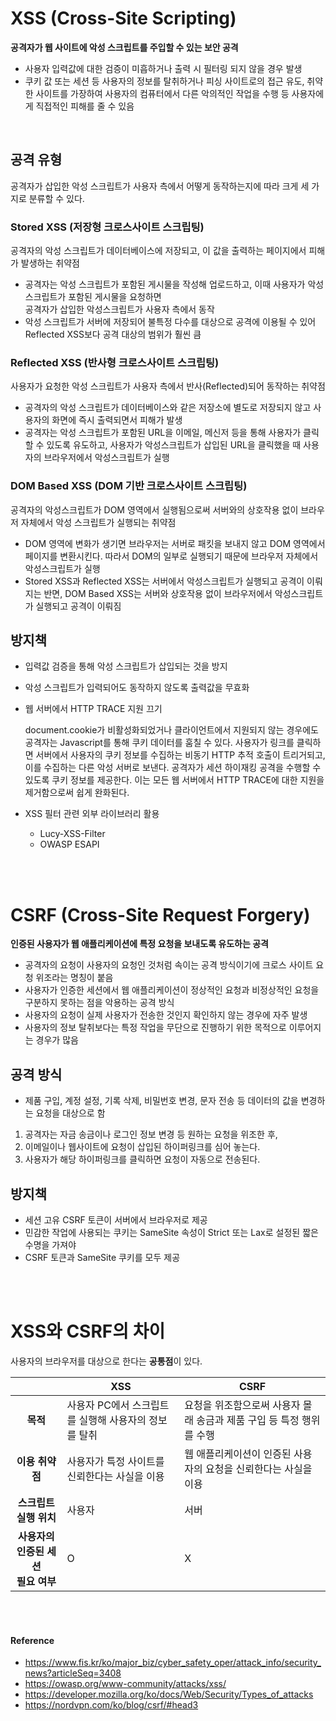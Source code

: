 # XSS (Cross-Site Scripting)
**공격자가 웹 사이트에 악성 스크립트를 주입할 수 있는 보안 공격**

- 사용자 입력값에 대한 검증이 미흡하거나 출력 시 필터링 되지 않을 경우 발생
- 쿠키 값 또는 세션 등 사용자의 정보를 탈취하거나 피싱 사이트로의 접근 유도, 취약한 사이트를 가장하여 사용자의 컴퓨터에서 다른 악의적인 작업을 수행 등 사용자에게 직접적인 피해를 줄 수 있음

<br>

## 공격 유형
공격자가 삽입한 악성 스크립트가 사용자 측에서 어떻게 동작하는지에 따라 크게 세 가지로 분류할 수 있다.
    
### Stored XSS (저장형 크로스사이트 스크립팅)
공격자의 악성 스크립트가 데이터베이스에 저장되고, 이 값을 출력하는 페이지에서 피해가 발생하는 취약점
- 공격자는 악성 스크립트가 포함된 게시물을 작성해 업로드하고, 이때 사용자가 악성 스크립트가 포함된 게시물을 요청하면
<br>공격자가 삽입한 악성스크립트가 사용자 측에서 동작
- 악성 스크립트가 서버에 저장되어 불특정 다수를 대상으로 공격에 이용될 수 있어 Reflected XSS보다 공격 대상의 범위가 훨씬 큼

### Reflected XSS (반사형 크로스사이트 스크립팅)
사용자가 요청한 악성 스크립트가 사용자 측에서 반사(Reflected)되어 동작하는 취약점
- 공격자의 악성 스크립트가 데이터베이스와 같은 저장소에 별도로 저장되지 않고 사용자의 화면에 즉시 출력되면서 피해가 발생
- 공격자는 악성 스크립트가 포함된 URL을 이메일, 메신저 등을 통해 사용자가 클릭할 수 있도록 유도하고, 사용자가 악성스크립트가 삽입된 URL을 클릭했을 때 사용자의 브라우저에서 악성스크립트가 실행

### DOM Based XSS (DOM 기반 크로스사이트 스크립팅)
공격자의 악성스크립트가 DOM 영역에서 실행됨으로써 서버와의 상호작용 없이 브라우저 자체에서 악성 스크립트가 실행되는 취약점
- DOM 영역에 변화가 생기면 브라우저는 서버로 패킷을 보내지 않고 DOM 영역에서 페이지를 변환시킨다. 따라서 DOM의 일부로 실행되기 때문에 브라우저 자체에서 악성스크립트가 실행
- Stored XSS과 Reflected XSS는 서버에서 악성스크립트가 실행되고 공격이 이뤄지는 반면, DOM Based XSS는 서버와 상호작용 없이 브라우저에서 악성스크립트가 실행되고 공격이 이뤄짐


## 방지책
- 입력값 검증을 통해 악성 스크립트가 삽입되는 것을 방지
- 악성 스크립트가 입력되어도 동작하지 않도록 출력값을 무효화
- 웹 서버에서 HTTP TRACE 지원 끄기

    document.cookie가 비활성화되었거나 클라이언트에서 지원되지 않는 경우에도 공격자는 Javascript를 통해 쿠키 데이터를 훔칠 수 있다.
    사용자가 링크를 클릭하면 서버에서 사용자의 쿠키 정보를 수집하는 비동기 HTTP 추적 호출이 트리거되고, 이를 수집하는 다른 악성 서버로 보낸다. 공격자가 세션 하이재킹 공격을 수행할 수 있도록 쿠키 정보를 제공한다. 이는 모든 웹 서버에서 HTTP TRACE에 대한 지원을 제거함으로써 쉽게 완화된다.
- XSS 필터 관련 외부 라이브러리 활용

    - Lucy-XSS-Filter
    - OWASP ESAPI


<br><br>

# CSRF (Cross-Site Request Forgery)
**인증된 사용자가 웹 애플리케이션에 특정 요청을 보내도록 유도하는 공격**

- 공격자의 요청이 사용자의 요청인 것처럼 속이는 공격 방식이기에 크로스 사이트 요청 위조라는 명칭이 붙음
- 사용자가 인증한 세션에서 웹 애플리케이션이 정상적인 요청과 비정상적인 요청을 구분하지 못하는 점을 악용하는 공격 방식
- 사용자의 요청이 실제 사용자가 전송한 것인지 확인하지 않는 경우에 자주 발생
- 사용자의 정보 탈취보다는 특정 작업을 무단으로 진행하기 위한 목적으로 이루어지는 경우가 많음


## 공격 방식
- 제품 구입, 계정 설정, 기록 삭제, 비밀번호 변경, 문자 전송 등 데이터의 값을 변경하는 요청을 대상으로 함
1. 공격자는 자금 송금이나 로그인 정보 변경 등 원하는 요청을 위조한 후, 
2. 이메일이나 웹사이트에 요청이 삽입된 하이퍼링크를 심어 놓는다. 
3. 사용자가 해당 하이퍼링크를 클릭하면 요청이 자동으로 전송된다.


## 방지책
- 세션 고유 CSRF 토큰이 서버에서 브라우저로 제공
- 민감한 작업에 사용되는 쿠키는 SameSite 속성이 Strict 또는 Lax로 설정된 짧은 수명을 가져야
- CSRF 토큰과 SameSite 쿠키를 모두 제공

<br><br>

# XSS와 CSRF의 차이
사용자의 브라우저를 대상으로 한다는 **공통점**이 있다.

| |**XSS**|**CSRF**|
|:-----:|-----|-----|
|**목적**|사용자 PC에서 스크립트를 실행해 사용자의 정보를 탈취|요청을 위조함으로써 사용자 몰래 송금과 제품 구입 등 특정 행위를 수행|
|**이용 취약점**|사용자가 특정 사이트를 신뢰한다는 사실을 이용|웹 애플리케이션이 인증된 사용자의 요청을 신뢰한다는 사실을 이용|
|**스크립트 실행 위치**|사용자|서버|
|**사용자의 인증된 세션<br> 필요 여부**|O|X|

<br><br>

#### Reference
- https://www.fis.kr/ko/major_biz/cyber_safety_oper/attack_info/security_news?articleSeq=3408
- https://owasp.org/www-community/attacks/xss/
- https://developer.mozilla.org/ko/docs/Web/Security/Types_of_attacks
- https://nordvpn.com/ko/blog/csrf/#head3
